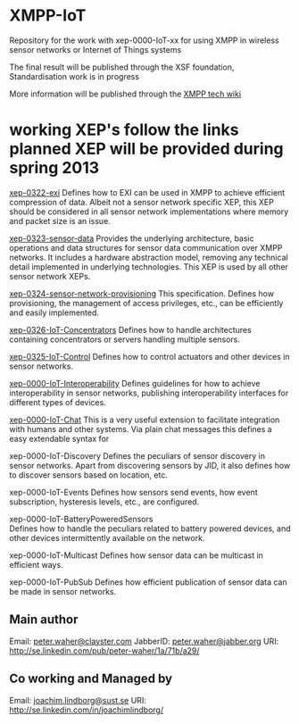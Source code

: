 XMPP-IoT
=======

Repository for the work with xep-0000-IoT-xx for using XMPP in wireless sensor networks or Internet of Things systems

The final result will be published through the XSF foundation, Standardisation work is in progress 

More information will be published through the [XMPP tech wiki](http://wiki.xmpp.org/web/Tech_pages/IoT_systems)

# working XEP's follow the links planned XEP will be provided during spring 2013

[xep-0322-exi](http://htmlpreview.github.com/?https://github.com/joachimlindborg/XMPP-EXI/blob/master/exi.html)
		Defines how to EXI can be used in XMPP to achieve efficient 
		compression of data. Albeit not a sensor network specific XEP, 
		this XEP should be considered in all sensor network 
		implementations where memory and packet size is an issue.
		
[xep-0323-sensor-data](http://htmlpreview.github.com/?https://github.com/joachimlindborg/XMPP-IoT/blob/master/sensor-data.html)
		Provides the underlying architecture, basic operations and 
		data structures for sensor data communication over XMPP networks. 
		It includes a hardware abstraction model, removing any technical 
		detail implemented in underlying technologies. 
		This XEP is used by all other sensor network XEPs.
		
[xep-0324-sensor-network-provisioning](http://htmlpreview.github.com/?https://github.com/joachimlindborg/XMPP-IoT/blob/master/sensor-network-provisioning.html)
		This specification. Defines how provisioning, the management of
		access privileges, etc., can be efficiently and easily 
		implemented.
		


[xep-0326-IoT-Concentrators](http://htmlpreview.github.com/?https://github.com/joachimlindborg/XMPP-IoT/blob/master/sensor-network-concentrators.html)
		Defines how to handle architectures containing concentrators 
		or servers handling multiple sensors.

[xep-0325-IoT-Control](http://htmlpreview.github.com/?https://github.com/joachimlindborg/XMPP-IoT/blob/master/sensor-network-Control.html)
		Defines how to control actuators and other devices in
		sensor networks.

[xep-0000-IoT-Interoperability](http://htmlpreview.github.com/?https://github.com/joachimlindborg/XMPP-IoT/blob/master/xep-0000-IoT-Interoperability.html)
		Defines guidelines for how to achieve interoperability in 
		sensor networks, publishing interoperability interfaces for 
		different types of devices.
		
[xep-0000-IoT-Chat](http://htmlpreview.github.com/?https://github.com/joachimlindborg/XMPP-IoT/blob/master/xep-0000-IoT-Chat.html)
		This is a very useful extension to facilitate integration with
		humans and other systems. Via plain chat messages this defines
		a easy extendable syntax for 

xep-0000-IoT-Discovery
		Defines the peculiars of sensor discovery in sensor networks. 
		Apart from discovering sensors by JID, it also defines how to 
		discover sensors based on location, etc.

xep-0000-IoT-Events
		Defines how sensors send events, how event subscription, 
		hysteresis levels, etc., are configured.


xep-0000-IoT-BatteryPoweredSensors	
                Defines how to handle the peculiars related to battery powered
		devices, and other devices intermittently available on the network.
		
xep-0000-IoT-Multicast
		Defines how sensor data can be multicast in efficient ways.


xep-0000-IoT-PubSub
		Defines how efficient publication of sensor data can be made 
		in sensor networks.





## Main author
Email: peter.waher@clayster.com
JabberID: peter.waher@jabber.org
URI: http://se.linkedin.com/pub/peter-waher/1a/71b/a29/

## Co working and Managed by 
Email: joachim.lindborg@sust.se
URI: http://se.linkedin.com/in/joachimlindborg/
